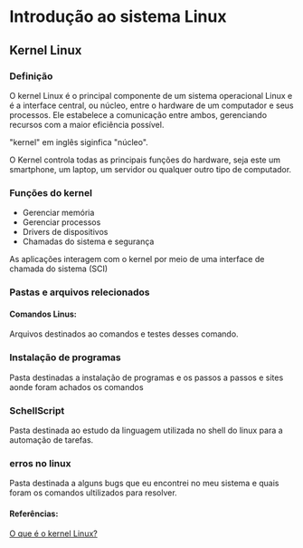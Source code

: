 # Introdução ao sistema Linux

## Kernel Linux

### Definição

O kernel Linux é o principal componente de um sistema operacional Linux e é a interface central, ou núcleo, entre o hardware de um computador e seus processos. Ele estabelece a comunicação entre ambos, gerenciando recursos com a maior eficiência possível.

"kernel" em inglês siginfica "núcleo".

O Kernel controla todas as principais funções do hardware, seja este um smartphone, um laptop, um servidor ou qualquer outro tipo de computador.

### Funções do kernel

- Gerenciar memória
- Gerenciar processos
- Drivers de dispositivos
- Chamadas do sistema e segurança

As aplicações interagem com o kernel por meio de uma interface de chamada do sistema (SCI)

### Pastas e arquivos relecionados

#### Comandos Linus:

Arquivos destinados ao comandos e testes desses comando.

### Instalação de programas

Pasta destinadas a instalação de programas e os passos a passos e sites aonde foram achados os comandos

### SchellScript

Pasta destinada ao estudo da linguagem utilizada no shell do linux para a automação de tarefas.

### erros no linux

Pasta destinada a alguns bugs que eu encontrei no meu sistema e quais foram os comandos ultilizados para resolver.

#### Referências:

[O que é o kernel Linux?](https://www.redhat.com/pt-br/topics/linux/what-is-the-linux-kernel)
